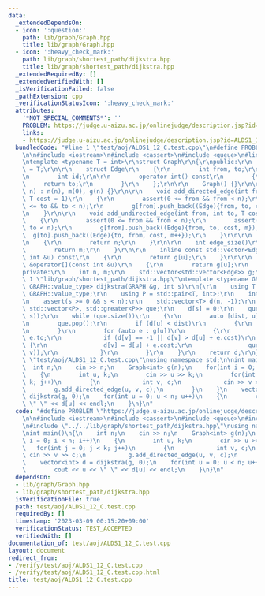 ```yaml
---
data:
  _extendedDependsOn:
  - icon: ':question:'
    path: lib/graph/Graph.hpp
    title: lib/graph/Graph.hpp
  - icon: ':heavy_check_mark:'
    path: lib/graph/shortest_path/dijkstra.hpp
    title: lib/graph/shortest_path/dijkstra.hpp
  _extendedRequiredBy: []
  _extendedVerifiedWith: []
  _isVerificationFailed: false
  _pathExtension: cpp
  _verificationStatusIcon: ':heavy_check_mark:'
  attributes:
    '*NOT_SPECIAL_COMMENTS*': ''
    PROBLEM: https://judge.u-aizu.ac.jp/onlinejudge/description.jsp?id=ALDS1_12_C
    links:
    - https://judge.u-aizu.ac.jp/onlinejudge/description.jsp?id=ALDS1_12_C
  bundledCode: "#line 1 \"test/aoj/ALDS1_12_C.test.cpp\"\n#define PROBLEM \"https://judge.u-aizu.ac.jp/onlinejudge/description.jsp?id=ALDS1_12_C\"\
    \n\n#include <iostream>\n#include <cassert>\n#include <queue>\n#line 1 \"lib/graph/Graph.hpp\"\
    \ntemplate <typename T = int>\r\nstruct Graph\r\n{\r\npublic:\r\n    using value_type\
    \ = T;\r\n\r\n    struct Edge\r\n    {\r\n        int from, to;\r\n        T cost;\r\
    \n        int id;\r\n\r\n        operator int() const\r\n        {\r\n       \
    \     return to;\r\n        }\r\n    };\r\n\r\n    Graph() {}\r\n\r\n    Graph(int\
    \ n) : n(n), m(0), g(n) {}\r\n\r\n    void add_directed_edge(int from, int to,\
    \ T cost = 1)\r\n    {\r\n        assert(0 <= from && from < n);\r\n        assert(0\
    \ <= to && to < n);\r\n        g[from].push_back((Edge){from, to, cost, m++});\r\
    \n    }\r\n\r\n    void add_undirected_edge(int from, int to, T cost = 1)\r\n\
    \    {\r\n        assert(0 <= from && from < n);\r\n        assert(0 <= to &&\
    \ to < n);\r\n        g[from].push_back((Edge){from, to, cost, m});\r\n      \
    \  g[to].push_back((Edge){to, from, cost, m++});\r\n    }\r\n\r\n    int size()\r\
    \n    {\r\n        return n;\r\n    }\r\n\r\n    int edge_size()\r\n    {\r\n\
    \        return m;\r\n    }\r\n\r\n    inline const std::vector<Edge> &operator[](const\
    \ int &u) const\r\n    {\r\n        return g[u];\r\n    }\r\n\r\n    inline std::vector<Edge>\
    \ &operator[](const int &u)\r\n    {\r\n        return g[u];\r\n    }\r\n\r\n\
    private:\r\n    int n, m;\r\n    std::vector<std::vector<Edge>> g;\r\n};\r\n#line\
    \ 1 \"lib/graph/shortest_path/dijkstra.hpp\"\ntemplate <typename GRAPH>\r\nstd::vector<typename\
    \ GRAPH::value_type> dijkstra(GRAPH &g, int s)\r\n{\r\n    using T = typename\
    \ GRAPH::value_type;\r\n    using P = std::pair<T, int>;\r\n    int n = g.size();\r\
    \n    assert(s >= 0 && s < n);\r\n    std::vector<T> d(n, -1);\r\n    std::priority_queue<P,\
    \ std::vector<P>, std::greater<P>> que;\r\n    d[s] = 0;\r\n    que.push(P(0,\
    \ s));\r\n    while (que.size())\r\n    {\r\n        auto [dist, u] = que.top();\r\
    \n        que.pop();\r\n        if (d[u] < dist)\r\n        {\r\n            continue;\r\
    \n        }\r\n        for (auto e : g[u])\r\n        {\r\n            int v =\
    \ e.to;\r\n            if (d[v] == -1 || d[v] > d[u] + e.cost)\r\n           \
    \ {\r\n                d[v] = d[u] + e.cost;\r\n                que.push(P(d[v],\
    \ v));\r\n            }\r\n        }\r\n    }\r\n    return d;\r\n}\r\n#line 8\
    \ \"test/aoj/ALDS1_12_C.test.cpp\"\nusing namespace std;\n\nint main()\n{\n  \
    \  int n;\n    cin >> n;\n    Graph<int> g(n);\n    for(int i = 0; i < n; i++)\n\
    \    {\n        int u, k;\n        cin >> u >> k;\n        for(int j = 0; j <\
    \ k; j++)\n        {\n            int v, c;\n            cin >> v >> c;\n    \
    \        g.add_directed_edge(u, v, c);\n        }\n    }\n    vector<int> d =\
    \ dijkstra(g, 0);\n    for(int u = 0; u < n; u++)\n    {\n        cout << u <<\
    \ \" \" << d[u] << endl;\n    }\n}\n"
  code: "#define PROBLEM \"https://judge.u-aizu.ac.jp/onlinejudge/description.jsp?id=ALDS1_12_C\"\
    \n\n#include <iostream>\n#include <cassert>\n#include <queue>\n#include \"../../lib/graph/Graph.hpp\"\
    \n#include \"../../lib/graph/shortest_path/dijkstra.hpp\"\nusing namespace std;\n\
    \nint main()\n{\n    int n;\n    cin >> n;\n    Graph<int> g(n);\n    for(int\
    \ i = 0; i < n; i++)\n    {\n        int u, k;\n        cin >> u >> k;\n     \
    \   for(int j = 0; j < k; j++)\n        {\n            int v, c;\n           \
    \ cin >> v >> c;\n            g.add_directed_edge(u, v, c);\n        }\n    }\n\
    \    vector<int> d = dijkstra(g, 0);\n    for(int u = 0; u < n; u++)\n    {\n\
    \        cout << u << \" \" << d[u] << endl;\n    }\n}\n"
  dependsOn:
  - lib/graph/Graph.hpp
  - lib/graph/shortest_path/dijkstra.hpp
  isVerificationFile: true
  path: test/aoj/ALDS1_12_C.test.cpp
  requiredBy: []
  timestamp: '2023-03-09 00:15:20+09:00'
  verificationStatus: TEST_ACCEPTED
  verifiedWith: []
documentation_of: test/aoj/ALDS1_12_C.test.cpp
layout: document
redirect_from:
- /verify/test/aoj/ALDS1_12_C.test.cpp
- /verify/test/aoj/ALDS1_12_C.test.cpp.html
title: test/aoj/ALDS1_12_C.test.cpp
---
```

